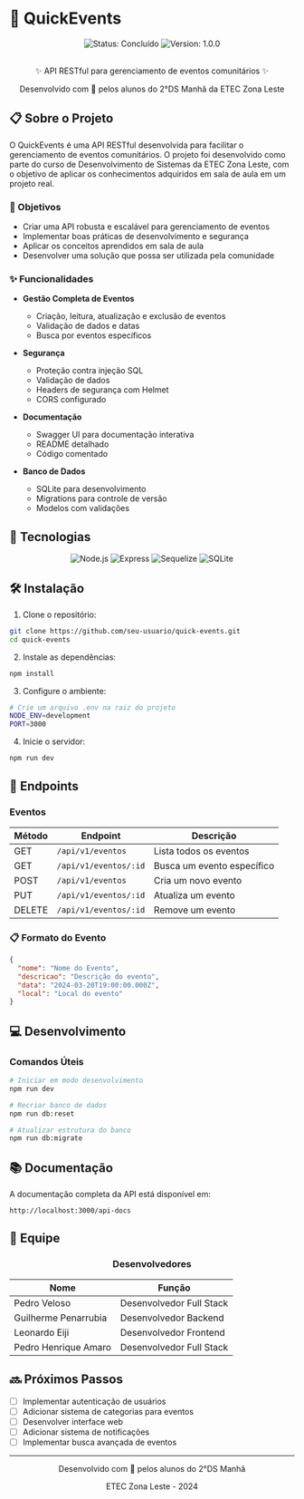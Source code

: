# 🎉 QuickEvents

<div align="center">
  <img src="https://img.shields.io/badge/Status-Concluído-green" alt="Status: Concluído"/>
  <img src="https://img.shields.io/badge/Version-1.0.0-blue" alt="Version: 1.0.0"/>
</div>

<br>

<div align="center">
  <p>✨ API RESTful para gerenciamento de eventos comunitários ✨</p>
  <p>Desenvolvido com 💜 pelos alunos do 2°DS Manhã da ETEC Zona Leste</p>
</div>

## 📋 Sobre o Projeto

O QuickEvents é uma API RESTful desenvolvida para facilitar o gerenciamento de eventos comunitários. O projeto foi desenvolvido como parte do curso de Desenvolvimento de Sistemas da ETEC Zona Leste, com o objetivo de aplicar os conhecimentos adquiridos em sala de aula em um projeto real.

### 🎯 Objetivos

- Criar uma API robusta e escalável para gerenciamento de eventos
- Implementar boas práticas de desenvolvimento e segurança
- Aplicar os conceitos aprendidos em sala de aula
- Desenvolver uma solução que possa ser utilizada pela comunidade

### ✨ Funcionalidades

- **Gestão Completa de Eventos**

  - Criação, leitura, atualização e exclusão de eventos
  - Validação de dados e datas
  - Busca por eventos específicos

- **Segurança**

  - Proteção contra injeção SQL
  - Validação de dados
  - Headers de segurança com Helmet
  - CORS configurado

- **Documentação**

  - Swagger UI para documentação interativa
  - README detalhado
  - Código comentado

- **Banco de Dados**
  - SQLite para desenvolvimento
  - Migrations para controle de versão
  - Modelos com validações

## 🚀 Tecnologias

<div align="center">
  <img src="https://img.shields.io/badge/Node.js-339933?style=for-the-badge&logo=nodedotjs&logoColor=white" alt="Node.js"/>
  <img src="https://img.shields.io/badge/Express-000000?style=for-the-badge&logo=express&logoColor=white" alt="Express"/>
  <img src="https://img.shields.io/badge/Sequelize-52B0E7?style=for-the-badge&logo=sequelize&logoColor=white" alt="Sequelize"/>
  <img src="https://img.shields.io/badge/SQLite-07405E?style=for-the-badge&logo=sqlite&logoColor=white" alt="SQLite"/>
</div>

## 🛠️ Instalação

1. Clone o repositório:

```bash
git clone https://github.com/seu-usuario/quick-events.git
cd quick-events
```

2. Instale as dependências:

```bash
npm install
```

3. Configure o ambiente:

```bash
# Crie um arquivo .env na raiz do projeto
NODE_ENV=development
PORT=3000
```

4. Inicie o servidor:

```bash
npm run dev
```

## 📝 Endpoints

### Eventos

| Método | Endpoint              | Descrição                  |
| ------ | --------------------- | -------------------------- |
| GET    | `/api/v1/eventos`     | Lista todos os eventos     |
| GET    | `/api/v1/eventos/:id` | Busca um evento específico |
| POST   | `/api/v1/eventos`     | Cria um novo evento        |
| PUT    | `/api/v1/eventos/:id` | Atualiza um evento         |
| DELETE | `/api/v1/eventos/:id` | Remove um evento           |

### 📋 Formato do Evento

```json
{
  "nome": "Nome do Evento",
  "descricao": "Descrição do evento",
  "data": "2024-03-20T19:00:00.000Z",
  "local": "Local do evento"
}
```

## 💻 Desenvolvimento

### Comandos Úteis

```bash
# Iniciar em modo desenvolvimento
npm run dev

# Recriar banco de dados
npm run db:reset

# Atualizar estrutura do banco
npm run db:migrate
```

## 📚 Documentação

A documentação completa da API está disponível em:

```
http://localhost:3000/api-docs
```

## 👥 Equipe

<div align="center">

### Desenvolvedores

| Nome                 | Função                   |
| -------------------- | ------------------------ |
| Pedro Veloso         | Desenvolvedor Full Stack |
| Guilherme Penarrubia | Desenvolvedor Backend    |
| Leonardo Eiji        | Desenvolvedor Frontend   |
| Pedro Henrique Amaro | Desenvolvedor Full Stack |

</div>

## 🔜 Próximos Passos

- [ ] Implementar autenticação de usuários
- [ ] Adicionar sistema de categorias para eventos
- [ ] Desenvolver interface web
- [ ] Adicionar sistema de notificações
- [ ] Implementar busca avançada de eventos

---

<div align="center">
  <p>Desenvolvido com 💜 pelos alunos do 2°DS Manhã</p>
  <p>ETEC Zona Leste - 2024</p>
</div>
